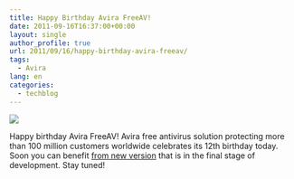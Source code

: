 ```yaml
---
title: Happy Birthday Avira FreeAV!
date: 2011-09-16T16:37:00+00:00
layout: single
author_profile: true
url: 2011/09/16/happy-birthday-avira-freeav/
tags:
  - Avira
lang: en
categories: 
  - techblog
---
```

[![](http://4.bp.blogspot.com/-DKKiUcJdRhw/TnNzbLmKktI/AAAAAAAAECM/8mFTWXKNTuo/s400/Avira_n.jpg)](http://4.bp.blogspot.com/-DKKiUcJdRhw/TnNzbLmKktI/AAAAAAAAECM/8mFTWXKNTuo/s1600/Avira_n.jpg)

Happy birthday Avira FreeAV! Avira free antivirus solution protecting more than 100 million customers worldwide celebrates its 12th birthday today. Soon you can benefit [from new version](/2011/08/start-of-avira-12-betatest.html) that is in the final stage of development. Stay tuned!